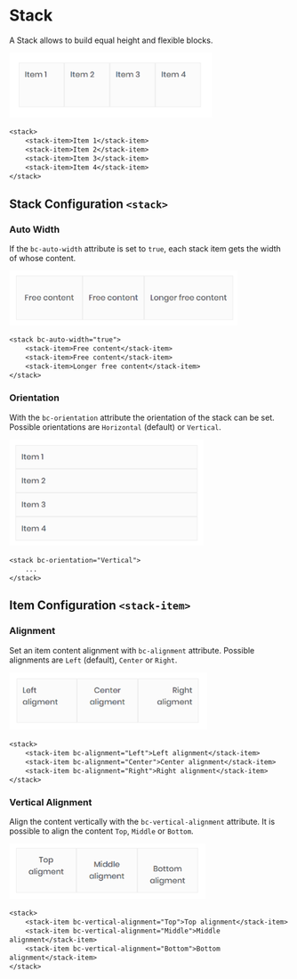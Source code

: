 # Stack

A Stack allows to build equal height and flexible blocks.

<img class="img-shadow img-responsive center-block" src="https://raw.githubusercontent.com/brecons/metronic-tag-helper/master/docs/images/stack_01.png" width="365" alt="Mecons Stack">

```markup
<stack>
    <stack-item>Item 1</stack-item>
    <stack-item>Item 2</stack-item>
    <stack-item>Item 3</stack-item>
    <stack-item>Item 4</stack-item>
</stack>
```

## Stack Configuration `<stack>`

### Auto Width

If the `bc-auto-width` attribute is set to `true`, each stack item gets the width of whose content.

<img class="img-shadow img-responsive center-block" src="https://raw.githubusercontent.com/brecons/metronic-tag-helper/master/docs/images/stack_02.png" width="411" alt="Stack Auto Width">

```markup
<stack bc-auto-width="true">
    <stack-item>Free content</stack-item>
    <stack-item>Free content</stack-item>
    <stack-item>Longer free content</stack-item>
</stack>
```

### Orientation

With the `bc-orientation` attribute the orientation of the stack can be set. Possible orientations are `Horizontal` (default) or `Vertical`.

<img class="img-shadow img-responsive center-block" src="https://raw.githubusercontent.com/brecons/metronic-tag-helper/master/docs/images/stack_03.png" width="350" alt="Stack Orientation">

```markup
<stack bc-orientation="Vertical">
    ...
</stack>
```

## Item Configuration `<stack-item>`

### Alignment

Set an item content alignment with `bc-alignment` attribute. Possible alignments are `Left` (default), `Center` or `Right`.

<img class="img-shadow img-responsive center-block" src="https://raw.githubusercontent.com/brecons/metronic-tag-helper/master/docs/images/stack_04.png" width="356" alt="Stack Item Horizontal Alignment">

```markup
<stack>
    <stack-item bc-alignment="Left">Left alignment</stack-item>
    <stack-item bc-alignment="Center">Center alignment</stack-item>
    <stack-item bc-alignment="Right">Right alignment</stack-item>
</stack>
```

### Vertical Alignment

Align the content vertically with the `bc-vertical-alignment` attribute. It is possible to align the content `Top`, `Middle` or `Bottom`.

<img class="img-shadow img-responsive center-block" src="https://raw.githubusercontent.com/brecons/metronic-tag-helper/master/docs/images/stack_05.png" width="353" alt="Stack Item Vertical Alignment">

```markup
<stack>
    <stack-item bc-vertical-alignment="Top">Top alignment</stack-item>
    <stack-item bc-vertical-alignment="Middle">Middle alignment</stack-item>
    <stack-item bc-vertical-alignment="Bottom">Bottom alignment</stack-item>
</stack>
```